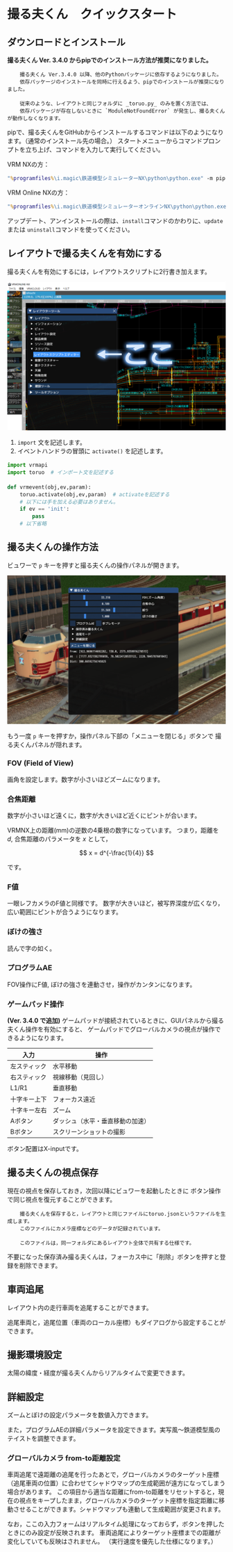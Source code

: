# 撮る夫くん　クイックスタート

## ダウンロードとインストール

**撮る夫くん Ver. 3.4.0 からpipでのインストール方法が推奨になりました。**

```note::
    撮る夫くん Ver.3.4.0 以降、他のPythonパッケージに依存するようになりました。
    依存パッケージのインストールを同時に行えるよう、pipでのインストールが推奨になりました。

    従来のような、レイアウトと同じフォルダに _toruo.py_ のみを置く方法では、
    依存パッケージが存在しないときに `ModuleNotFoundError` が発生し、撮る夫くんが動作しなくなります。
```

pipで、撮る夫くんをGitHubからインストールするコマンドは以下のようになります。（通常のインストール先の場合。）
スタートメニューからコマンドプロンプトを立ち上げ、コマンドを入力して実行してください。

VRM NXの方：

```bat
"%programfiles%\i.magic\鉄道模型シミュレーターNX\python\python.exe" -m pip install git+https://github.com/AKAGI-Rails/vrmnx-toruo.git --user
```

VRM Online NXの方：

```bat
"%programfiles%\i.magic\鉄道模型シミュレーターオンラインNX\python\python.exe" -m pip install git+https://github.com/AKAGI-Rails/vrmnx-toruo.git --user
```

アップデート、アンインストールの際は、`install`コマンドのかわりに、`update` または `uninstall`コマンドを使ってください。

## レイアウトで撮る夫くんを有効にする

撮る夫くんを有効にするには，レイアウトスクリプトに2行書き加えます。

![fig1_レイアウトスクリプト](img/fig1_layoutscript.png)

1. ``import`` 文を記述します。
2. イベントハンドラの冒頭に ``activate()`` を記述します。

```python
import vrmapi
import toruo  # インポート文を記述する

def vrmevent(obj,ev,param):
    toruo.activate(obj,ev,param)  # activateを記述する
    # 以下には手を加える必要はありません。
    if ev == 'init':
        pass 
    # 以下省略
```

## 撮る夫くんの操作方法

ビュワーで `p` キーを押すと撮る夫くんの操作パネルが開きます。

![fig2_撮る夫くん操作パネル](img/fig2_toruowin.png)

もう一度 `p` キーを押すか，操作パネル下部の「メニューを閉じる」ボタンで
撮る夫くんパネルが隠れます。

### FOV (Field of View)

画角を設定します。数字が小さいほどズームになります。

### 合焦距離

数字が小さいほど遠くに，数字が大きいほど近くにピントが合います。

VRMNX上の距離(mm)の逆数の4乗根の数字になっています。
つまり，距離を $d$, 合焦距離のパラメータを $x$ として，

$$ x = d^{-\frac{1}{4}} $$

です。

### F値

一眼レフカメラのF値と同様です。
数字が大きいほど，被写界深度が広くなり，広い範囲にピントが合うようになります。

### ぼけの強さ

読んで字の如く。

### プログラムAE

FOV操作にF値, ぼけの強さを連動させ，操作がカンタンになります。

### ゲームパッド操作

__(Ver. 3.4.0 で追加)__
ゲームパッドが接続されているときに、GUIパネルから撮る夫くん操作を有効にすると、
ゲームパッドでグローバルカメラの視点が操作できるようになります。


| 入力 | 操作 |
| ---- | ---- |
| 左スティック | 水平移動 |
| 右スティック | 視線移動（見回し） |
| L1/R1       | 垂直移動 |
| 十字キー上下 | フォーカス遠近 |
| 十字キー左右 | ズーム |
| Aボタン | ダッシュ（水平・垂直移動の加速） |
| Bボタン | スクリーンショットの撮影 |

ボタン配置はX-inputです。

## 撮る夫くんの視点保存

現在の視点を保存しておき，次回以降にビュワーを起動したときに
ボタン操作で同じ視点を復元することができます。

```note::
    撮る夫くんを保存すると，レイアウトと同じファイルにtoruo.jsonというファイルを生成します。
    このファイルにカメラ座標などのデータが記録されています。

    このファイルは，同一フォルダにあるレイアウト全体で共有する仕様です。
```

不要になった保存済み撮る夫くんは，フォーカス中に「削除」ボタンを押すと登録を削除できます。

## 車両追尾

レイアウト内の走行車両を追尾することができます。

追尾車両と，追尾位置（車両のローカル座標）もダイアログから設定することができます。

## 撮影環境設定

太陽の緯度・経度が撮る夫くんからリアルタイムで変更できます。

## 詳細設定

ズームとぼけの設定パラメータを数値入力できます。

また，プログラムAEの詳細パラメータを設定できます。実写風～鉄道模型風のテイストを調整できます。

### グローバルカメラ from-to距離設定

車両追尾で遠距離の追尾を行ったあとで，グローバルカメラのターゲット座標（追尾車両の位置）に合わせてシャドウマップの生成範囲が遠方になってしまう場合があります。
この項目から適当な距離にfrom-to距離をリセットすると，現在の視点をキープしたまま，グローバルカメラのターゲット座標を指定距離に移動させることができます。シャドウマップも連動して生成範囲が変更されます。

なお，ここの入力フォームはリアルタイム処理になっておらず，ボタンを押したときにのみ設定が反映されます。
車両追尾によりターゲット座標までの距離が変化していても反映はされません。
（実行速度を優先した仕様になります。）

